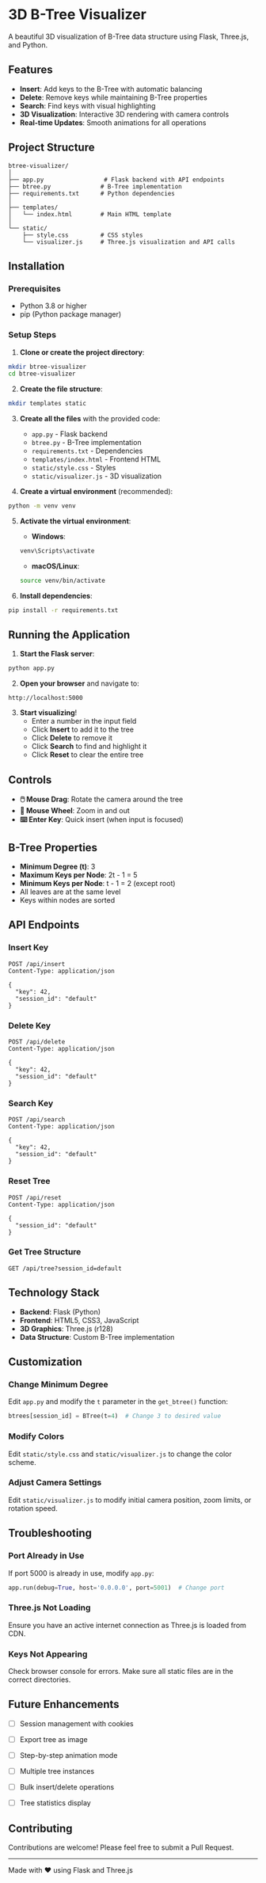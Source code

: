 # 3D B-Tree Visualizer

A beautiful 3D visualization of B-Tree data structure using Flask, Three.js, and Python.

## Features

- **Insert**: Add keys to the B-Tree with automatic balancing
- **Delete**: Remove keys while maintaining B-Tree properties
- **Search**: Find keys with visual highlighting
- **3D Visualization**: Interactive 3D rendering with camera controls
- **Real-time Updates**: Smooth animations for all operations

## Project Structure

```
btree-visualizer/
│
├── app.py                 # Flask backend with API endpoints
├── btree.py              # B-Tree implementation
├── requirements.txt      # Python dependencies
│
├── templates/
│   └── index.html        # Main HTML template
│
└── static/
    ├── style.css         # CSS styles
    └── visualizer.js     # Three.js visualization and API calls
```

## Installation

### Prerequisites
- Python 3.8 or higher
- pip (Python package manager)

### Setup Steps

1. **Clone or create the project directory**:
```bash
mkdir btree-visualizer
cd btree-visualizer
```

2. **Create the file structure**:
```bash
mkdir templates static
```

3. **Create all the files** with the provided code:
   - `app.py` - Flask backend
   - `btree.py` - B-Tree implementation
   - `requirements.txt` - Dependencies
   - `templates/index.html` - Frontend HTML
   - `static/style.css` - Styles
   - `static/visualizer.js` - 3D visualization

4. **Create a virtual environment** (recommended):
```bash
python -m venv venv
```

5. **Activate the virtual environment**:

   - **Windows**:
   ```bash
   venv\Scripts\activate
   ```
   
   - **macOS/Linux**:
   ```bash
   source venv/bin/activate
   ```

6. **Install dependencies**:
```bash
pip install -r requirements.txt
```

## Running the Application

1. **Start the Flask server**:
```bash
python app.py
```

2. **Open your browser** and navigate to:
```
http://localhost:5000
```

3. **Start visualizing**!
   - Enter a number in the input field
   - Click **Insert** to add it to the tree
   - Click **Delete** to remove it
   - Click **Search** to find and highlight it
   - Click **Reset** to clear the entire tree

## Controls

- **🖱️ Mouse Drag**: Rotate the camera around the tree
- **📜 Mouse Wheel**: Zoom in and out
- **⌨️ Enter Key**: Quick insert (when input is focused)

## B-Tree Properties

- **Minimum Degree (t)**: 3
- **Maximum Keys per Node**: 2t - 1 = 5
- **Minimum Keys per Node**: t - 1 = 2 (except root)
- All leaves are at the same level
- Keys within nodes are sorted

## API Endpoints

### Insert Key
```http
POST /api/insert
Content-Type: application/json

{
  "key": 42,
  "session_id": "default"
}
```

### Delete Key
```http
POST /api/delete
Content-Type: application/json

{
  "key": 42,
  "session_id": "default"
}
```

### Search Key
```http
POST /api/search
Content-Type: application/json

{
  "key": 42,
  "session_id": "default"
}
```

### Reset Tree
```http
POST /api/reset
Content-Type: application/json

{
  "session_id": "default"
}
```

### Get Tree Structure
```http
GET /api/tree?session_id=default
```

## Technology Stack

- **Backend**: Flask (Python)
- **Frontend**: HTML5, CSS3, JavaScript
- **3D Graphics**: Three.js (r128)
- **Data Structure**: Custom B-Tree implementation

## Customization

### Change Minimum Degree

Edit `app.py` and modify the `t` parameter in the `get_btree()` function:

```python
btrees[session_id] = BTree(t=4)  # Change 3 to desired value
```

### Modify Colors

Edit `static/style.css` and `static/visualizer.js` to change the color scheme.

### Adjust Camera Settings

Edit `static/visualizer.js` to modify initial camera position, zoom limits, or rotation speed.

## Troubleshooting

### Port Already in Use
If port 5000 is already in use, modify `app.py`:
```python
app.run(debug=True, host='0.0.0.0', port=5001)  # Change port
```

### Three.js Not Loading
Ensure you have an active internet connection as Three.js is loaded from CDN.

### Keys Not Appearing
Check browser console for errors. Make sure all static files are in the correct directories.

## Future Enhancements

- [ ] Session management with cookies
- [ ] Export tree as image
- [ ] Step-by-step animation mode
- [ ] Multiple tree instances
- [ ] Bulk insert/delete operations
- [ ] Tree statistics display



## Contributing

Contributions are welcome! Please feel free to submit a Pull Request.

---

Made with ❤️ using Flask and Three.js
